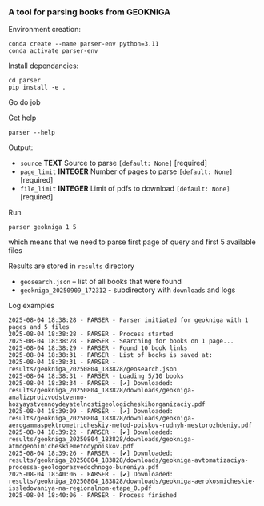 ### A tool for parsing books from GEOKNIGA


Environment creation:

```commandline
conda create --name parser-env python=3.11
conda activate parser-env
```

Install dependancies:

```commandline
cd parser
pip install -e .
```

Go do job

Get help
```commandline
parser --help
```

Output:

* `source` **TEXT** Source to parse `[default: None]` [required]
* `page_limit` **INTEGER**  Number of pages to parse `[default: None]` [required]
* `file_limit` **INTEGER**  Limit of pdfs to download `[default: None]` [required]


Run
```
parser geokniga 1 5
```
which means that we need to parse first page of query and first 5 available files


Results are stored in `results` directory

* `geosearch.json` – list of all books that were found
* `geokniga_20250909_172312` - subdirectory with `downloads` and logs

Log examples

```logs
2025-08-04 18:38:28 - PARSER - Parser initiated for geokniga with 1 pages and 5 files
2025-08-04 18:38:28 - PARSER - Process started
2025-08-04 18:38:28 - PARSER - Searching for books on 1 page...
2025-08-04 18:38:29 - PARSER - Found 10 book links
2025-08-04 18:38:31 - PARSER - List of books is saved at:
2025-08-04 18:38:31 - PARSER - results/geokniga_20250804_183828/geosearch.json
2025-08-04 18:38:31 - PARSER - Loading 5/10 books
2025-08-04 18:38:34 - PARSER - [✔] Downloaded: results/geokniga_20250804_183828/downloads/geokniga-analizproizvodstvenno-hozyaystvennoydeyatelnostigeologicheskihorganizaciy.pdf
2025-08-04 18:39:09 - PARSER - [✔] Downloaded: results/geokniga_20250804_183828/downloads/geokniga-aerogammaspektrometricheskiy-metod-poiskov-rudnyh-mestorozhdeniy.pdf
2025-08-04 18:39:22 - PARSER - [✔] Downloaded: results/geokniga_20250804_183828/downloads/geokniga-atmogeohimicheskiemetodypoiskov.pdf
2025-08-04 18:39:26 - PARSER - [✔] Downloaded: results/geokniga_20250804_183828/downloads/geokniga-avtomatizaciya-processa-geologorazvedochnogo-bureniya.pdf
2025-08-04 18:40:06 - PARSER - [✔] Downloaded: results/geokniga_20250804_183828/downloads/geokniga-aerokosmicheskie-issledovaniya-na-regionalnom-etape_0.pdf
2025-08-04 18:40:06 - PARSER - Process finished
```
